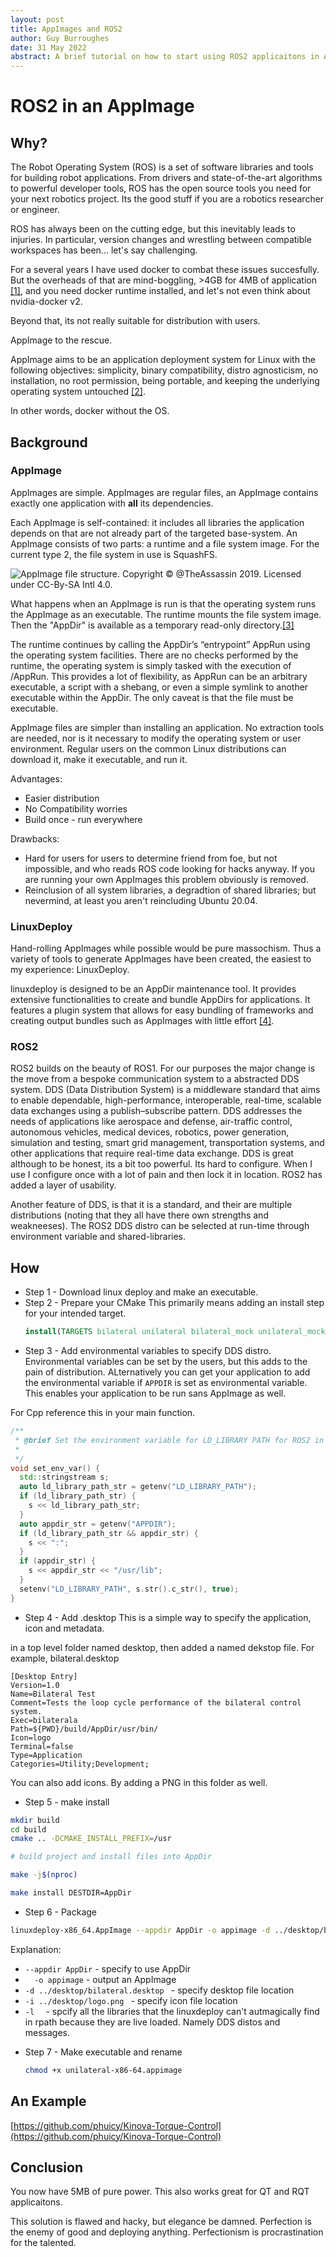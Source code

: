 ```yaml
---
layout: post
title: AppImages and ROS2
author: Guy Burroughes
date: 31 May 2022
abstract: A brief tutorial on how to start using ROS2 applicaitons in AppImages.
---
```


# ROS2 in an AppImage

## Why?

The Robot Operating System (ROS) is a set of software libraries and tools for building robot applications. 
From drivers and state-of-the-art algorithms to powerful developer tools, ROS has the open source tools you need for your next robotics project.
Its the good stuff if you are a robotics researcher or engineer.

ROS has always been on the cutting edge, but this inevitably leads to injuries. In particular, version changes and wrestling between compatible workspaces
has been... let's say challenging.

For a several years I have used docker to combat these issues succesfully. But the overheads of that are mind-boggling, >4GB for 4MB of application [\[1\]](https://hub.docker.com/r/ukaea/glovebox-simulator/tags), and you need docker runtime installed, and let's not even think about nvidia-docker v2.

Beyond that, its not really suitable for distribution with users.

AppImage to the rescue. 

AppImage aims to be an application deployment system for Linux with the following objectives: simplicity, binary compatibility, distro agnosticism, no installation, no root permission, being portable, and keeping the underlying operating system untouched [\[2\]](https://en.wikipedia.org/wiki/AppImage).

In other words, docker without the OS.

## Background
### AppImage
AppImages are simple. AppImages are regular files, an AppImage contains exactly one application with **all** its dependencies.

Each AppImage is self-contained: it includes all libraries the application depends on that are not already part of the targeted base-system. 
An AppImage consists of two parts: a runtime and a file system image. For the current type 2, the file system in use is SquashFS.

![AppImage file structure. Copyright © @TheAssassin 2019. Licensed under CC-By-SA Intl 4.0.](/public/images/architecture-overview.svg)

What happens when an AppImage is run is that the operating system runs the AppImage as an executable. The runtime mounts the file system image.
Then the "AppDir" is available as a temporary read-only directory.[\[3\]](https://docs.appimage.org/reference/architecture.html)

The runtime continues by calling the AppDir’s “entrypoint” AppRun using the operating system facilities. 
There are no checks performed by the runtime, the operating system is simply tasked with the execution of <AppDir mountpoint>/AppRun. 
 This provides a lot of flexibility, as AppRun can be an arbitrary executable, a script with a shebang, or even a simple symlink to 
  another executable within the AppDir. The only caveat is that the file must be executable.

AppImage files are simpler than installing an application. No extraction tools are needed, 
  nor is it necessary to modify the operating system or user environment.
  Regular users on the common Linux distributions can download it, make it executable, and run it. 
  
Advantages:
  * Easier distribution
  * No Compatibility worries
  * Build once - run everywhere
  
Drawbacks:
  * Hard for users for users to determine friend from foe, but not impossible, and who reads ROS code looking for hacks anyway. If you are running your own AppImages this problem obviously is removed.
  * Reinclusion of all system libraries, a degradtion of shared libraries; but nevermind, at least you aren't reincluding Ubuntu 20.04.
  
### LinuxDeploy
Hand-rolling AppImages while possible would be pure massochism. Thus a variety of tools to generate AppImages have been created, the easiest to my experience: LinuxDeploy.
  
linuxdeploy is designed to be an AppDir maintenance tool. It provides extensive functionalities to create and bundle AppDirs for applications. It features a plugin system that allows for easy bundling of frameworks and creating output bundles such as AppImages with little effort [\[4\]](https://github.com/linuxdeploy/linuxdeploy).

### ROS2

ROS2 builds on the beauty of ROS1. For our purposes the major change is the move from a bespoke communication system to a abstracted DDS system.
DDS (Data Distribution System) is a middleware standard that aims to enable dependable, high-performance, interoperable, real-time, scalable data exchanges using a publish–subscribe pattern. DDS addresses the needs of applications like aerospace and defense, air-traffic control, autonomous vehicles, medical devices, robotics, power generation, simulation and testing, smart grid management, transportation systems, and other applications that require real-time data exchange. 
  DDS is great although to be honest, its a bit too powerful. Its hard to configure. When I use I configure once with a lot of pain and then lock it in location.
  ROS2 has added a layer of usability.
  
  Another feature of DDS, is that it is a standard, and their are multiple distributions (noting that they all have there own strengths and weakneeses).
  The ROS2 DDS distro can be selected at run-time through environment variable and shared-libraries.


## How
* Step 1 - Download linux deploy and make an executable.
* Step 2 - Prepare your CMake
  This primarily means adding an install step for your intended target.
  ```cmake
  install(TARGETS bilateral unilateral bilateral_mock unilateral_mock taskspace taskspace_mock)
  ```
 * Step 3 - Add environmental variables to specify DDS distro.
   Environmental variables can be set by the users, but this adds to the pain of distribution. ALternatively you can get your application to add the environmental variable if `APPDIR` is set as environmental variable. This enables your application to be run sans AppImage as well.
  
  For Cpp reference this in your main function.
  
  ```cpp
  /**
   * @brief Set the environment variable for LD_LIBRARY PATH for ROS2 in appimages
   *
   */
  void set_env_var() {
    std::stringstream s;
    auto ld_library_path_str = getenv("LD_LIBRARY_PATH");
    if (ld_library_path_str) {
      s << ld_library_path_str;
    }
    auto appdir_str = getenv("APPDIR");
    if (ld_library_path_str && appdir_str) {
      s << ":";
    }
    if (appdir_str) {
      s << appdir_str << "/usr/lib";
    }
    setenv("LD_LIBRARY_PATH", s.str().c_str(), true);
  }
  ```
  
  * Step 4 - Add .desktop
  This is a simple way to specify the application, icon and metadata.
  
  in a top level folder named desktop, then added a named dekstop file. For example, bilateral.desktop
  ```
  [Desktop Entry]
  Version=1.0
  Name=Bilateral Test
  Comment=Tests the loop cycle performance of the bilateral control system.
  Exec=bilaterala
  Path=${PWD}/build/AppDir/usr/bin/
  Icon=logo
  Terminal=false
  Type=Application
  Categories=Utility;Development;
  ```
  
  You can also add icons. By adding a PNG in this folder as well.
  
  
  
  * Step 5 - make install
  
  ```bash
  mkdir build
  cd build
  cmake .. -DCMAKE_INSTALL_PREFIX=/usr

  # build project and install files into AppDir

  make -j$(nproc)

  make install DESTDIR=AppDir
  ```

  * Step 6 - Package
  
  ```bash
  linuxdeploy-x86_64.AppImage --appdir AppDir -o appimage -d ../desktop/bilateral.desktop -i ../desktop/logo.png -l /opt/ros/foxy/lib/librmw_fastrtps_cpp.so -l /opt/ros/foxy/lib/librmw_dds_common__rosidl_typesupport_fastrtps_cpp.so -l /opt/ros/foxy/lib/librcl_interfaces__rosidl_typesupport_fastrtps_c.so -l /opt/ros/foxy/lib/librcl_interfaces__rosidl_typesupport_fastrtps_cpp.so -l /opt/ros/foxy/lib/libsensor_msgs__rosidl_typesupport_fastrtps_cpp.so 
  ```
  
  Explanation:

  -  ```--appdir AppDir``` - specify to use AppDir
  - ```  -o appimage``` - output an AppImage
  - ```-d ../desktop/bilateral.desktop ``` - specify desktop file location
  - ```-i ../desktop/logo.png ``` - specify icon file location
  - ```-l  ``` - spcify all the libraries that the linuxdeploy can't autmagically find in rpath because they are live loaded. Namely DDS distos and messages.

* Step 7 - Make executable and rename
  
  ```bash
  chmod +x unilateral-x86-64.appimage
  ```
## An Example

[https://github.com/phuicy/Kinova-Torque-Control](https://github.com/phuicy/Kinova-Torque-Control)
  
## Conclusion
  
You now have 5MB of pure power.
This also works great for QT and RQT applicaitons.

This solution is flawed and hacky, but elegance be damned. 
Perfection is the enemy of good and deploying anything.
Perfectionism is procrastination for the talented.
